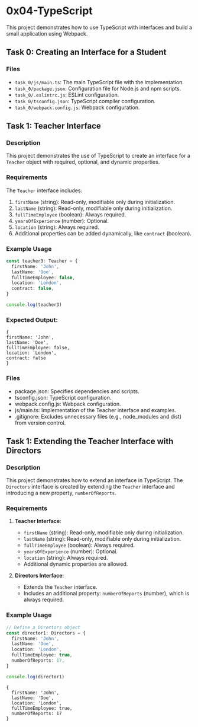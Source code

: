 # 0x04-TypeScript

This project demonstrates how to use TypeScript with interfaces and build a small application using Webpack.

## Task 0: Creating an Interface for a Student

### Files

- `task_0/js/main.ts`: The main TypeScript file with the implementation.
- `task_0/package.json`: Configuration file for Node.js and npm scripts.
- `task_0/.eslintrc.js`: ESLint configuration.
- `task_0/tsconfig.json`: TypeScript compiler configuration.
- `task_0/webpack.config.js`: Webpack configuration.

## Task 1: Teacher Interface

### Description

This project demonstrates the use of TypeScript to create an interface for a `Teacher` object with required, optional, and dynamic properties.

### Requirements

The `Teacher` interface includes:

1. `firstName` (string): Read-only, modifiable only during initialization.
2. `lastName` (string): Read-only, modifiable only during initialization.
3. `fullTimeEmployee` (boolean): Always required.
4. `yearsOfExperience` (number): Optional.
5. `location` (string): Always required.
6. Additional properties can be added dynamically, like `contract` (boolean).

### Example Usage

```typescript
const teacher3: Teacher = {
  firstName: 'John',
  lastName: 'Doe',
  fullTimeEmployee: false,
  location: 'London',
  contract: false,
}

console.log(teacher3)
```

### Expected Output:

```Expected Output:
{
firstName: 'John',
lastName: 'Doe',
fullTimeEmployee: false,
location: 'London',
contract: false
}
```

### Files

- package.json: Specifies dependencies and scripts.
- tsconfig.json: TypeScript configuration.
- webpack.config.js: Webpack configuration.
- js/main.ts: Implementation of the Teacher interface and examples.
- .gitignore: Excludes unnecessary files (e.g., node_modules and dist) from version control.

## Task 1: Extending the Teacher Interface with Directors

### Description

This project demonstrates how to extend an interface in TypeScript. The `Directors` interface is created by extending the `Teacher` interface and introducing a new property, `numberOfReports`.

### Requirements

1. **Teacher Interface**:

   - `firstName` (string): Read-only, modifiable only during initialization.
   - `lastName` (string): Read-only, modifiable only during initialization.
   - `fullTimeEmployee` (boolean): Always required.
   - `yearsOfExperience` (number): Optional.
   - `location` (string): Always required.
   - Additional dynamic properties are allowed.

2. **Directors Interface**:
   - Extends the `Teacher` interface.
   - Includes an additional property: `numberOfReports` (number), which is always required.

### Example Usage

```typescript
// Define a Directors object
const director1: Directors = {
  firstName: 'John',
  lastName: 'Doe',
  location: 'London',
  fullTimeEmployee: true,
  numberOfReports: 17,
}

console.log(director1)
```

```Expected Output:
{
  firstName: 'John',
  lastName: 'Doe',
  location: 'London',
  fullTimeEmployee: true,
  numberOfReports: 17
}

```

